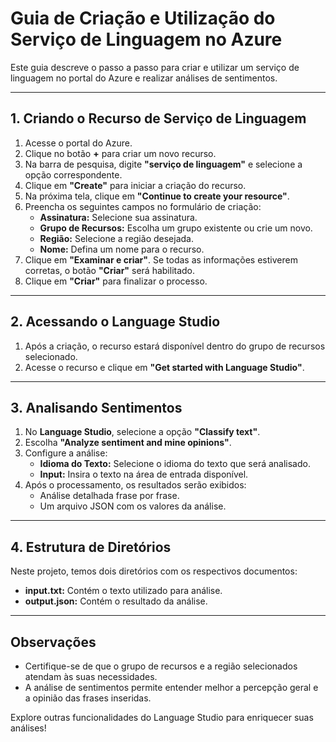 # Guia de Criação e Utilização do Serviço de Linguagem no Azure

Este guia descreve o passo a passo para criar e utilizar um serviço de linguagem no portal do Azure e realizar análises de sentimentos.

---

## 1. Criando o Recurso de Serviço de Linguagem

1. Acesse o portal do Azure.
2. Clique no botão **+** para criar um novo recurso.
3. Na barra de pesquisa, digite **"serviço de linguagem"** e selecione a opção correspondente.
4. Clique em **"Create"** para iniciar a criação do recurso.
5. Na próxima tela, clique em **"Continue to create your resource"**.
6. Preencha os seguintes campos no formulário de criação:
   - **Assinatura:** Selecione sua assinatura.
   - **Grupo de Recursos:** Escolha um grupo existente ou crie um novo.
   - **Região:** Selecione a região desejada.
   - **Nome:** Defina um nome para o recurso.
7. Clique em **"Examinar e criar"**. Se todas as informações estiverem corretas, o botão **"Criar"** será habilitado.
8. Clique em **"Criar"** para finalizar o processo.

---

## 2. Acessando o Language Studio

1. Após a criação, o recurso estará disponível dentro do grupo de recursos selecionado.
2. Acesse o recurso e clique em **"Get started with Language Studio"**.

---

## 3. Analisando Sentimentos

1. No **Language Studio**, selecione a opção **"Classify text"**.
2. Escolha **"Analyze sentiment and mine opinions"**.
3. Configure a análise:
   - **Idioma do Texto:** Selecione o idioma do texto que será analisado.
   - **Input:** Insira o texto na área de entrada disponível.
4. Após o processamento, os resultados serão exibidos:
   - Análise detalhada frase por frase.
   - Um arquivo JSON com os valores da análise.

---

## 4. Estrutura de Diretórios

Neste projeto, temos dois diretórios com os respectivos documentos:

- **input.txt:** Contém o texto utilizado para análise.
- **output.json:** Contém o resultado da análise.

---

## Observações

- Certifique-se de que o grupo de recursos e a região selecionados atendam às suas necessidades.
- A análise de sentimentos permite entender melhor a percepção geral e a opinião das frases inseridas.

Explore outras funcionalidades do Language Studio para enriquecer suas análises!

